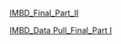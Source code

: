 [IMBD_Final_Part_II](https://github.com/alortiz05/DDDS-Cohort-16-Projects/blob/main/Model_3M_IMBD_Final_Part_II.ipynb)

[IMBD_Data Pull_Final_Part I](https://github.com/alortiz05/DDDS-Cohort-16-Projects/blob/main/3M_IMBD_Data_Pull_Part_I.ipynb)
